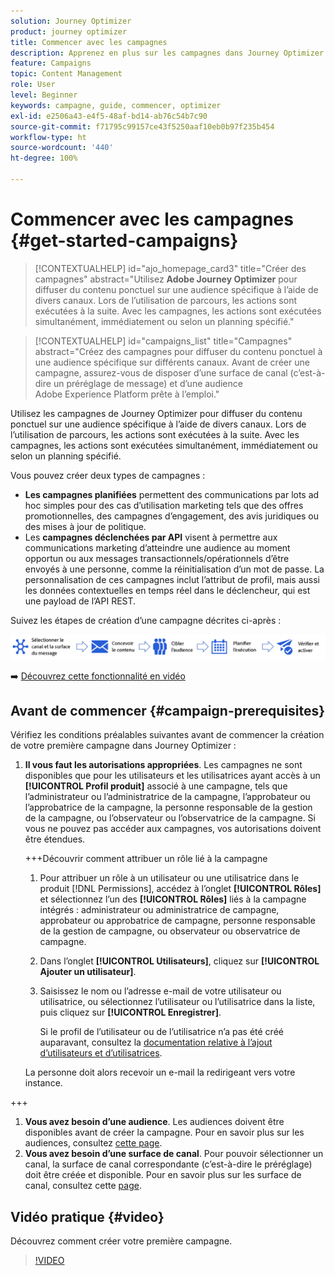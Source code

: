 ```yaml
---
solution: Journey Optimizer
product: journey optimizer
title: Commencer avec les campagnes
description: Apprenez en plus sur les campagnes dans Journey Optimizer.
feature: Campaigns
topic: Content Management
role: User
level: Beginner
keywords: campagne, guide, commencer, optimizer
exl-id: e2506a43-e4f5-48af-bd14-ab76c54b7c90
source-git-commit: f71795c99157ce43f5250aaf10eb0b97f235b454
workflow-type: ht
source-wordcount: '440'
ht-degree: 100%

---
```


# Commencer avec les campagnes {#get-started-campaigns}

>[!CONTEXTUALHELP]
>id="ajo_homepage_card3"
>title="Créer des campagnes"
>abstract="Utilisez **Adobe Journey Optimizer** pour diffuser du contenu ponctuel sur une audience spécifique à l’aide de divers canaux. Lors de l’utilisation de parcours, les actions sont exécutées à la suite. Avec les campagnes, les actions sont exécutées simultanément, immédiatement ou selon un planning spécifié."


>[!CONTEXTUALHELP]
>id="campaigns_list"
>title="Campagnes"
>abstract="Créez des campagnes pour diffuser du contenu ponctuel à une audience spécifique sur différents canaux. Avant de créer une campagne, assurez-vous de disposer d’une surface de canal (c’est-à-dire un préréglage de message) et d’une audience Adobe Experience Platform prête à l’emploi."

Utilisez les campagnes de Journey Optimizer pour diffuser du contenu ponctuel sur une audience spécifique à l’aide de divers canaux. Lors de l’utilisation de parcours, les actions sont exécutées à la suite. Avec les campagnes, les actions sont exécutées simultanément, immédiatement ou selon un planning spécifié.

Vous pouvez créer deux types de campagnes :

* **Les campagnes planifiées** permettent des communications par lots ad hoc simples pour des cas d’utilisation marketing tels que des offres promotionnelles, des campagnes d’engagement, des avis juridiques ou des mises à jour de politique.
* Les **campagnes déclenchées par API** visent à permettre aux communications marketing d’atteindre une audience au moment opportun ou aux messages transactionnels/opérationnels d’être envoyés à une personne, comme la réinitialisation d’un mot de passe. La personnalisation de ces campagnes inclut l’attribut de profil, mais aussi les données contextuelles en temps réel dans le déclencheur, qui est une payload de l’API REST.

Suivez les étapes de création dʼune campagne décrites ci-après :

![](assets/create-campaign-process.png)

➡️ [Découvrez cette fonctionnalité en vidéo](#video)

## Avant de commencer {#campaign-prerequisites}

Vérifiez les conditions préalables suivantes avant de commencer la création de votre première campagne dans Journey Optimizer :

1. **Il vous faut les autorisations appropriées**. Les campagnes ne sont disponibles que pour les utilisateurs et les utilisatrices ayant accès à un **[!UICONTROL Profil produit]** associé à une campagne, tels que l’administrateur ou l’administratrice de la campagne, l’approbateur ou l’approbatrice de la campagne, la personne responsable de la gestion de la campagne, ou l’observateur ou l’observatrice de la campagne. Si vous ne pouvez pas accéder aux campagnes, vos autorisations doivent être étendues.

   +++Découvrir comment attribuer un rôle lié à la campagne

   1. Pour attribuer un rôle à un utilisateur ou une utilisatrice dans le produit [!DNL Permissions], accédez à l’onglet **[!UICONTROL Rôles]** et sélectionnez l’un des **[!UICONTROL Rôles]** liés à la campagne intégrés : administrateur ou administratrice de campagne, approbateur ou approbatrice de campagne, personne responsable de la gestion de campagne, ou observateur ou observatrice de campagne.

   1. Dans l’onglet **[!UICONTROL Utilisateurs]**, cliquez sur **[!UICONTROL Ajouter un utilisateur]**.

   1. Saisissez le nom ou l’adresse e-mail de votre utilisateur ou utilisatrice, ou sélectionnez l’utilisateur ou l’utilisatrice dans la liste, puis cliquez sur **[!UICONTROL Enregistrer]**.

      Si le profil de l’utilisateur ou de l’utilisatrice n’a pas été créé auparavant, consultez la [documentation relative à l’ajout d’utilisateurs et d’utilisatrices](https://experienceleague.adobe.com/fr/docs/experience-platform/access-control/ui/users).

   La personne doit alors recevoir un e-mail la redirigeant vers votre instance.

+++

1. **Vous avez besoin d’une audience**. Les audiences doivent être disponibles avant de créer la campagne. Pour en savoir plus sur les audiences, consultez [cette page](../audience/about-audiences.md).
1. **Vous avez besoin d’une surface de canal**. Pour pouvoir sélectionner un canal, la surface de canal correspondante (c’est-à-dire le préréglage) doit être créée et disponible. Pour en savoir plus sur les surface de canal, consultez cette [page](../configuration/channel-surfaces.md).

## Vidéo pratique {#video}

Découvrez comment créer votre première campagne.

>[!VIDEO](https://video.tv.adobe.com/v/346680?quality=12)
